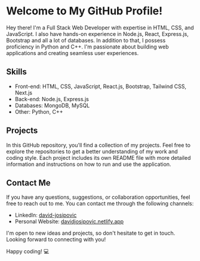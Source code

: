 # Welcome to My GitHub Profile!

Hey there! I'm a Full Stack Web Developer with expertise in HTML, CSS, and JavaScript. I also have hands-on experience in Node.js, React, Express.js, Bootstrap and all a lot of databases. In addition to that, I possess proficiency in Python and C++. I'm passionate about building web applications and creating seamless user experiences.

## Skills

- Front-end: HTML, CSS, JavaScript, React.js, Bootstrap, Tailwind CSS, Next.js
- Back-end: Node.js, Express.js
- Databases: MongoDB, MySQL
- Other: Python, C++

## Projects

In this GitHub repository, you'll find a collection of my projects.
Feel free to explore the repositories to get a better understanding of my work and coding style. Each project includes its own README file with more detailed information and instructions on how to run and use the application.

## Contact Me

If you have any questions, suggestions, or collaboration opportunities, feel free to reach out to me. You can contact me through the following channels:

- LinkedIn: [david-josipovic](https://www.linkedin.com/in/david-josipovi%C4%87-84a379203/)
- Personal Website: [davidjosipovic.netlify.app](https://davidjosipovic.netlify.app/)

I'm open to new ideas and projects, so don't hesitate to get in touch. Looking forward to connecting with you!

Happy coding! :computer:
